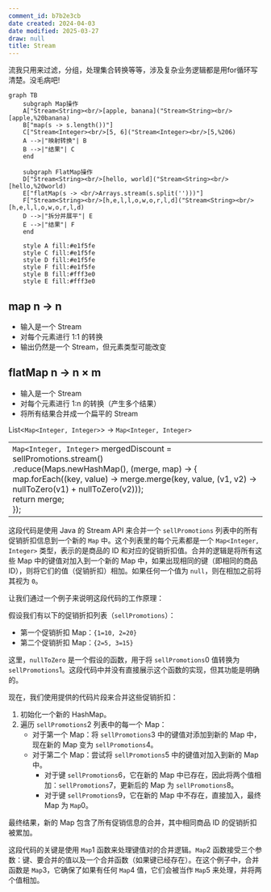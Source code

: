 ```yaml
---
comment_id: b7b2e3cb
date created: 2024-04-03
date modified: 2025-03-27
draw: null
title: Stream
---
```

流我只用来过滤，分组，处理集合转换等等，涉及复杂业务逻辑都是用for循环写清楚。没毛病吧!

<!-- more -->

```mermaid
graph TB
    subgraph Map操作
    A["Stream<String><br/>[apple, banana]("Stream<String><br/>[apple,%20banana)
    B["map(s -> s.length())"]
    C["Stream<Integer><br/>[5, 6]("Stream<Integer><br/>[5,%206)
    A -->|"映射转换"| B
    B -->|"结果"| C
    end

    subgraph FlatMap操作
    D["Stream<String><br/>[hello, world]("Stream<String><br/>[hello,%20world)
    E["flatMap(s -> <br/>Arrays.stream(s.split('')))"]
    F["Stream<String><br/>[h,e,l,l,o,w,o,r,l,d]("Stream<String><br/>[h,e,l,l,o,w,o,r,l,d)
    D -->|"拆分并展平"| E
    E -->|"结果"| F
    end

    style A fill:#e1f5fe
    style C fill:#e1f5fe
    style D fill:#e1f5fe
    style F fill:#e1f5fe
    style B fill:#fff3e0
    style E fill:#fff3e0

```

## map n -> n

   - 输入是一个 Stream
   - 对每个元素进行 1:1 的转换
   - 输出仍然是一个 Stream，但元素类型可能改变

## flatMap n -> n × m

   - 输入是一个 Stream
   - 对每个元素进行 1:n 的转换（产生多个结果）
   - 将所有结果合并成一个扁平的 Stream

List<`Map<Integer, Integer>`> -> `Map<Integer, Integer>`

|   |
|---|
|`Map<Integer, Integer>` mergedDiscount = sellPromotions.stream()    <br>.reduce(Maps.newHashMap(), (merge, map) -> {    <br>        map.forEach((key, value) -> merge.merge(key, value, (v1, v2) -> nullToZero(v1) + nullToZero(v2)));    <br>        return merge;    <br>    });|

这段代码是使用 Java 的 Stream API 来合并一个 `sellPromotions` 列表中的所有促销折扣信息到一个新的 `Map` 中。这个列表里的每个元素都是一个 `Map<Integer, Integer>` 类型，表示的是商品的 ID 和对应的促销折扣值。合并的逻辑是将所有这些 Map 中的键值对加入到一个新的 Map 中，如果出现相同的键（即相同的商品 ID），则将它们的值（促销折扣）相加。如果任何一个值为 `null`，则在相加之前将其视为 `0`。

让我们通过一个例子来说明这段代码的工作原理：

假设我们有以下的促销折扣列表（`sellPromotions`）：

- 第一个促销折扣 Map：`{1=10, 2=20}`
- 第二个促销折扣 Map：`{2=5, 3=15}`

这里，`nullToZero` 是一个假设的函数，用于将 `sellPromotions`0 值转换为 `sellPromotions`1。这段代码中并没有直接展示这个函数的实现，但其功能是明确的。

现在，我们使用提供的代码片段来合并这些促销折扣：

1. 初始化一个新的 HashMap。
2. 遍历 `sellPromotions`2 列表中的每一个 Map：
    - 对于第一个 Map：将 `sellPromotions`3 中的键值对添加到新的 Map 中，现在新的 Map 变为 `sellPromotions`4。
    - 对于第二个 Map：尝试将 `sellPromotions`5 中的键值对加入到新的 Map 中。
        - 对于键 `sellPromotions`6，它在新的 Map 中已存在，因此将两个值相加：`sellPromotions`7，更新后的 Map 为 `sellPromotions`8。
        - 对于键 `sellPromotions`9，它在新的 Map 中不存在，直接加入，最终 Map 为 `Map`0。

最终结果，新的 Map 包含了所有促销信息的合并，其中相同商品 ID 的促销折扣被累加。

这段代码的关键是使用 `Map`1 函数来处理键值对的合并逻辑。`Map`2 函数接受三个参数：键、要合并的值以及一个合并函数（如果键已经存在）。在这个例子中，合并函数是 `Map`3，它确保了如果有任何 `Map`4 值，它们会被当作 `Map`5 来处理，并将两个值相加。
